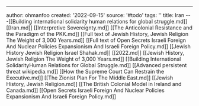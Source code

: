 ---
author: ohmanfoo
created: '2022-09-15'
source: '#todo'
tags: ''
title: Iran
---[[Building international solidarity human relations for global struggle.md]]
[[Iran.md]]
[[Interpretive Sovereignty.md]]
[[The Anticolonial Resistance and the Paradigm of the PKK.md]]
[[Full text of Jewish History, Jewish Religion The Weight of 3,000 Years.md]]
[[Full text of Open Secrets Israeli Foreign And Nuclear Policies Expansionism And Israeli Foreign Policy.md]]
[[Jewish History Jewish Religion Israel Shahak.md]]
[[2022.md]]
[[Jewish History, Jewish Religion The Weight of 3,000 Years.md]]
[[Building International SolidarityHuman Relations for Global Struggle.md]]
[[Advanced persistent threat wikipedia.md]]
[[How the Supreme Court Can Restrain the Executive.md]]
[[The Zionist Plan For The Middle East.md]]
[[Jewish History, Jewish Religion.md]]
[[The British Colonial Model in Ireland and Canada.md]]
[[Open Secrets Israeli Foreign And Nuclear Policies Expansionism And Israeli Foreign Policy.md]]
